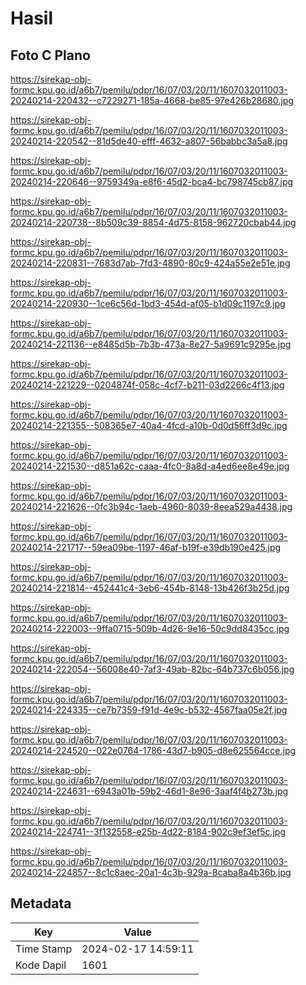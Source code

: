 # Hasil

## Foto C Plano

https://sirekap-obj-formc.kpu.go.id/a6b7/pemilu/pdpr/16/07/03/20/11/1607032011003-20240214-220432--c7229271-185a-4668-be85-97e426b28680.jpg

https://sirekap-obj-formc.kpu.go.id/a6b7/pemilu/pdpr/16/07/03/20/11/1607032011003-20240214-220542--81d5de40-efff-4632-a807-56babbc3a5a8.jpg

https://sirekap-obj-formc.kpu.go.id/a6b7/pemilu/pdpr/16/07/03/20/11/1607032011003-20240214-220646--9759349a-e8f6-45d2-bca4-bc798745cb87.jpg

https://sirekap-obj-formc.kpu.go.id/a6b7/pemilu/pdpr/16/07/03/20/11/1607032011003-20240214-220738--8b509c39-8854-4d75-8158-962720cbab44.jpg

https://sirekap-obj-formc.kpu.go.id/a6b7/pemilu/pdpr/16/07/03/20/11/1607032011003-20240214-220831--7683d7ab-7fd3-4890-80c9-424a55e2e51e.jpg

https://sirekap-obj-formc.kpu.go.id/a6b7/pemilu/pdpr/16/07/03/20/11/1607032011003-20240214-220930--1ce6c56d-1bd3-454d-af05-b1d09c1197c9.jpg

https://sirekap-obj-formc.kpu.go.id/a6b7/pemilu/pdpr/16/07/03/20/11/1607032011003-20240214-221136--e8485d5b-7b3b-473a-8e27-5a9691c9295e.jpg

https://sirekap-obj-formc.kpu.go.id/a6b7/pemilu/pdpr/16/07/03/20/11/1607032011003-20240214-221229--0204874f-058c-4cf7-b211-03d2266c4f13.jpg

https://sirekap-obj-formc.kpu.go.id/a6b7/pemilu/pdpr/16/07/03/20/11/1607032011003-20240214-221355--508365e7-40a4-4fcd-a10b-0d0d56ff3d9c.jpg

https://sirekap-obj-formc.kpu.go.id/a6b7/pemilu/pdpr/16/07/03/20/11/1607032011003-20240214-221530--d851a62c-caaa-4fc0-8a8d-a4ed6ee8e49e.jpg

https://sirekap-obj-formc.kpu.go.id/a6b7/pemilu/pdpr/16/07/03/20/11/1607032011003-20240214-221626--0fc3b94c-1aeb-4960-8039-8eea529a4438.jpg

https://sirekap-obj-formc.kpu.go.id/a6b7/pemilu/pdpr/16/07/03/20/11/1607032011003-20240214-221717--59ea09be-1197-46af-b19f-e39db190e425.jpg

https://sirekap-obj-formc.kpu.go.id/a6b7/pemilu/pdpr/16/07/03/20/11/1607032011003-20240214-221814--452441c4-3eb6-454b-8148-13b426f3b25d.jpg

https://sirekap-obj-formc.kpu.go.id/a6b7/pemilu/pdpr/16/07/03/20/11/1607032011003-20240214-222003--9ffa0715-509b-4d26-9e16-50c9dd8435cc.jpg

https://sirekap-obj-formc.kpu.go.id/a6b7/pemilu/pdpr/16/07/03/20/11/1607032011003-20240214-222054--56008e40-7af3-49ab-82bc-64b737c6b056.jpg

https://sirekap-obj-formc.kpu.go.id/a6b7/pemilu/pdpr/16/07/03/20/11/1607032011003-20240214-224335--ce7b7359-f91d-4e9c-b532-4567faa05e2f.jpg

https://sirekap-obj-formc.kpu.go.id/a6b7/pemilu/pdpr/16/07/03/20/11/1607032011003-20240214-224520--022e0764-1786-43d7-b905-d8e625564cce.jpg

https://sirekap-obj-formc.kpu.go.id/a6b7/pemilu/pdpr/16/07/03/20/11/1607032011003-20240214-224631--6943a01b-59b2-46d1-8e96-3aaf4f4b273b.jpg

https://sirekap-obj-formc.kpu.go.id/a6b7/pemilu/pdpr/16/07/03/20/11/1607032011003-20240214-224741--3f132558-e25b-4d22-8184-902c9ef3ef5c.jpg

https://sirekap-obj-formc.kpu.go.id/a6b7/pemilu/pdpr/16/07/03/20/11/1607032011003-20240214-224857--8c1c8aec-20a1-4c3b-929a-8caba8a4b36b.jpg


## Metadata

| Key        | Value               |
| ---------- | ------------------- |
| Time Stamp | 2024-02-17 14:59:11 |
| Kode Dapil | 1601                |



